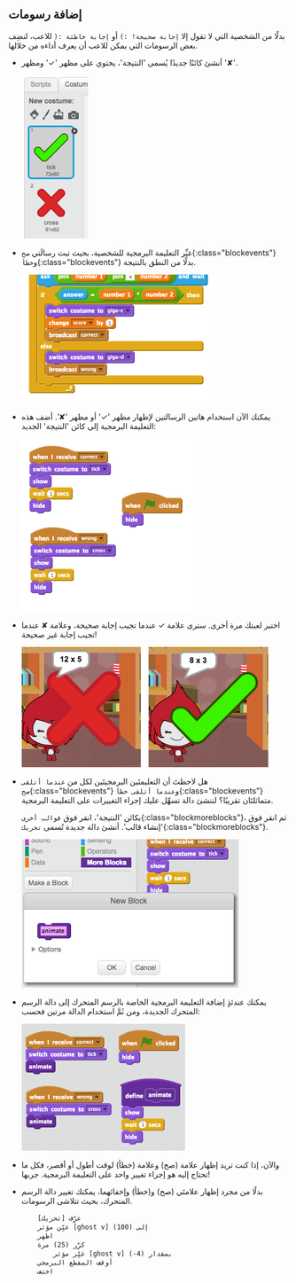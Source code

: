 ## إضافة رسومات

بدلًا من الشخصية التي لا تقول إلا `إجابة صحيحة! :)` أو `إجابة خاطئة :(` للاعب، لنضِف بعض الرسومات التي يمكن للاعب أن يعرف أداءه من خلالها.

+ أنشئ كائنًا جديدًا يُسمى 'النتيجة'، يحتوي على مظهر '✓' ومظهر '✘'.

	![screenshot](images/brain-result.png)

+ غيِّر التعليمة البرمجية للشخصية، بحيث تبث رسالَتي `صح`{:class="blockevents"} و`خطأ`{:class="blockevents"} بدلًا من النطق بالنتيجة.

	![screenshot](images/brain-broadcast-answer.png)

+ يمكنك الآن استخدام هاتين الرسالتين لإظهار مظهر '✓' أو مظهر '✘'. أضف هذه التعليمة البرمجية إلى كائن 'النتيجة' الجديد:

	![screenshot](images/brain-show-answer.png)

+ اختبر لعبتك مرة أخرى. سترى علامة ✓ عندما تجيب إجابة صحيحة، وعلامة ✘ عندما تجيب إجابة غير صحيحة!

	![screenshot](images/brain-test-answer.png)

+ هل لاحظتَ أن التعليمتَين البرمجيتَين لكل من `عندما أتلقى صح`{:class="blockevents"} و`عندما أتلقى خطأ`{:class="blockevents"} متماثلتَان تقريبًا؟ لننشئ دالة تسهِّل عليك إجراء التغييرات على التعليمة البرمجية.

	بكائن 'النتيجة'، انقر فوق `قوالب أخرى`{:class="blockmoreblocks"}، ثم انقر فوق 'إنشاء قالب'. أنشئ دالة جديدة تُسمى `تحريك`{:class="blockmoreblocks"}.

	![screenshot](images/brain-animate-function.png)

+ يمكنك عندئذٍ إضافة التعليمة البرمجية الخاصة بالرسم المتحرك إلى دالة الرسم المتحرك الجديدة، ومن ثَمَّ استخدام الدالة مرتين فحسب:

	![screenshot](images/brain-use-function.png)

+ والآن، إذا كنت تريد إظهار علامة (صح) وعلامة (خطأ) لوقت أطول أو أقصر، فكل ما تحتاج إليه هو إجراء تغيير واحد على التعليمة البرمجية. جربها!

+ بدلًا من مجرد إظهار علامتَي (صح) و(خطأ) وإخفائهما، يمكنك تغيير دالة الرسم المتحرك، بحيث تتلاشى الرسومات.

	```blocks
		عرِّف [تحريك]
		عيِّن مؤثر [ghost v] إلى (100)
		اظهر
		كرِّر (25) مرة
			غيِّر مؤثر [ghost v] بمقدار (4-)
		أوقف المقطع البرمجي
		اختف
	```



